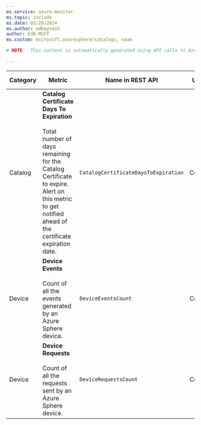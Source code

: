 ```yaml
---
ms.service: azure-monitor
ms.topic: include
ms.date: 03/26/2024
ms.author: edbaynash
author: EdB-MSFT
ms.custom: microsoft.azuresphere/catalogs, naam

# NOTE:  This content is automatically generated using API calls to Azure. Any edits made on these files will be overwritten in the next run of the script. 
 
---
```



|Category|Metric|Name in REST API|Unit|Aggregation|Dimensions|Time Grains|DS Export|
|---|---|---|---|---|---|---|---|
|Catalog|**Catalog Certificate Days To Expiration**<br><br>Total number of days remaining for the Catalog Certificate to expire. Alert on this metric to get notified ahead of the certificate expiration date. |`CatalogCertificateDaysToExpiration` |Count |Minimum |\<none\>|P1D |Yes|
|Device|**Device Events**<br><br>Count of all the events generated by an Azure Sphere device. |`DeviceEventsCount` |Count |Count |`DeviceId`, `EventCategory`, `EventClass`, `EventType`|PT1M |Yes|
|Device|**Device Requests**<br><br>Count of all the requests sent by an Azure Sphere device. |`DeviceRequestsCount` |Count |Count |`DeviceId`, `OperationName`, `ResultType`|PT1M |Yes|
